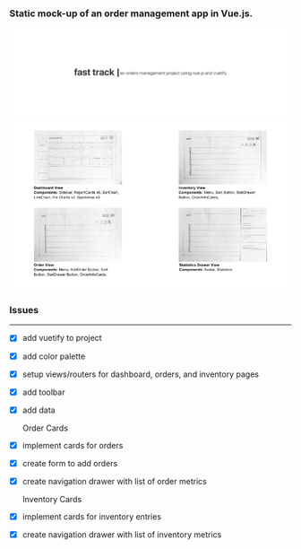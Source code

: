 ### Static mock-up of an order management app in Vue.js.

![title](https://github.com/b-45/fast-track/blob/master/src/assets/title.png)
![image](https://github.com/b-45/fast-track/blob/master/src/assets/frame.png)

### Issues

---

- [x] add vuetify to project
- [x] add color palette
- [x] setup views/routers for dashboard, orders, and inventory pages
- [x] add toolbar
- [x] add data

  Order Cards

- [x] implement cards for orders
- [x] create form to add orders
- [x] create navigation drawer with list of order metrics

  Inventory Cards

- [x] implement cards for inventory entries
- [x] create navigation drawer with list of inventory metrics
